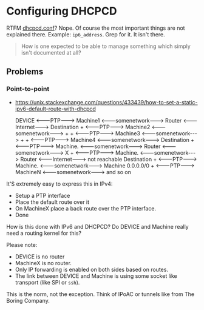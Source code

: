 # Configuring DHCPCD

RTFM [dhcpcd.conf](https://www.daemon-systems.org/man/dhcpcd.conf.5.html)?  Nope.
Of course the most important things are not explained there.
Example: `ip6_address`.  Grep for it.  It isn't there.

> How is one expected to be able to manage something which simply isn't documented at all?

## Problems

### Point-to-point

- https://unix.stackexchange.com/questions/433439/how-to-set-a-static-ipv6-default-route-with-dhcpcd

    DEVICE <---PTP---> Machine1 <---somenetwork---> Router <---Internet---> Destination
         + <---PTP---> Machine2 <---somenetwork---> +
         + <---PTP---> Machine3 <---somenetwork---> +
         + <---PTP---> Machine4 <---somenetwork---> Destination
         + <---PTP---> Machine. <---somenetwork---> Router <---somenetwork---> X
         + <---PTP---> Machine. <---somenetwork---> Router <---Internet---> not reachable Destination
         + <---PTP---> Machine. <---somenetwork---> Machine 0.0.0.0/0
         + <---PTP---> MachineN <---somenetwork---> and so on

It'S extremely easy to express this in IPv4:

- Setup a PTP interface
- Place the default route over it
- On MachineX place a back route over the PTP interface.
- Done

How is this done with IPv6 and DHCPCD?  Do DEVICE and Machine really need a routing kernel for this?

Please note:

- DEVICE is no router
- MachineX is no router.
- Only IP forwarding is enabled on both sides based on routes.
- The link between DEVICE and Machine is using some socket like transport (like SPI or `ssh`).

This is the norm, not the exception.  Think of IPoAC or tunnels like from The Boring Company.
